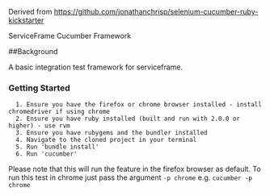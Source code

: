 Derived from https://github.com/jonathanchrisp/selenium-cucumber-ruby-kickstarter

ServiceFrame Cucumber Framework

##Background

A basic integration test framework for serviceframe.

### Getting Started
      1. Ensure you have the firefox or chrome browser installed - install chromedriver if using chrome
      2. Ensure you have ruby installed (built and run with 2.0.0 or higher) - use rvm
      3. Ensure you have rubygems and the bundler installed
      4. Navigate to the cloned project in your terminal
      5. Run 'bundle install'
      6. Run 'cucumber'

Please note that this will run the feature in the firefox browser as default. To run this test in chrome just pass the argument
`-p chrome`  e.g. `cucumber -p chrome`

